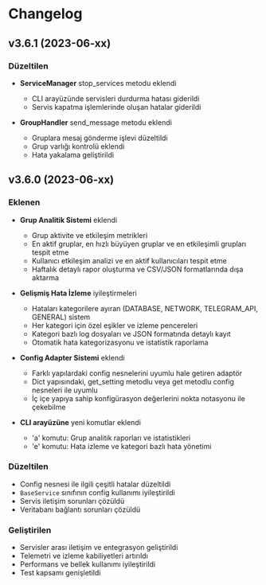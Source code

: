 # Changelog

## v3.6.1 (2023-06-xx)

### Düzeltilen

- **ServiceManager** stop_services metodu eklendi
  - CLI arayüzünde servisleri durdurma hatası giderildi
  - Servis kapatma işlemlerinde oluşan hatalar giderildi

- **GroupHandler** send_message metodu eklendi
  - Gruplara mesaj gönderme işlevi düzeltildi
  - Grup varlığı kontrolü eklendi
  - Hata yakalama geliştirildi

## v3.6.0 (2023-06-xx)

### Eklenen

- **Grup Analitik Sistemi** eklendi
  - Grup aktivite ve etkileşim metrikleri
  - En aktif gruplar, en hızlı büyüyen gruplar ve en etkileşimli grupları tespit etme
  - Kullanıcı etkileşim analizi ve en aktif kullanıcıları tespit etme
  - Haftalık detaylı rapor oluşturma ve CSV/JSON formatlarında dışa aktarma

- **Gelişmiş Hata İzleme** iyileştirmeleri
  - Hataları kategorilere ayıran (DATABASE, NETWORK, TELEGRAM_API, GENERAL) sistem
  - Her kategori için özel eşikler ve izleme pencereleri 
  - Kategori bazlı log dosyaları ve JSON formatında detaylı kayıt
  - Otomatik hata kategorizasyonu ve istatistik raporlama

- **Config Adapter Sistemi** eklendi
  - Farklı yapılardaki config nesnelerini uyumlu hale getiren adaptör
  - Dict yapısındaki, get_setting metodlu veya get metodlu config nesneleri ile uyumlu
  - İç içe yapıya sahip konfigürasyon değerlerini nokta notasyonu ile çekebilme

- **CLI arayüzüne** yeni komutlar eklendi
  - 'a' komutu: Grup analitik raporları ve istatistikleri 
  - 'e' komutu: Hata izleme ve kategori bazlı hata yönetimi

### Düzeltilen

- Config nesnesi ile ilgili çeşitli hatalar düzeltildi
- `BaseService` sınıfının config kullanımı iyileştirildi
- Servis iletişim sorunları çözüldü
- Veritabanı bağlantı sorunları çözüldü

### Geliştirilen

- Servisler arası iletişim ve entegrasyon geliştirildi
- Telemetri ve izleme kabiliyetleri artırıldı
- Performans ve bellek kullanımı iyileştirildi
- Test kapsamı genişletildi
